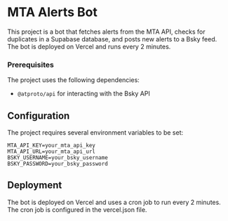 # MTA Alerts Bot

This project is a bot that fetches alerts from the MTA API, checks for duplicates in a Supabase database, and posts new alerts to a Bsky feed. The bot is deployed on Vercel and runs every 2 minutes.

### Prerequisites

The project uses the following dependencies:

- `@atproto/api` for interacting with the Bsky API

## Configuration

The project requires several environment variables to be set:

```
MTA_API_KEY=your_mta_api_key
MTA_API_URL=your_mta_api_url
BSKY_USERNAME=your_bsky_username
BSKY_PASSWORD=your_bsky_password
```

## Deployment

The bot is deployed on Vercel and uses a cron job to run every 2 minutes. The cron job is configured in the vercel.json file.
